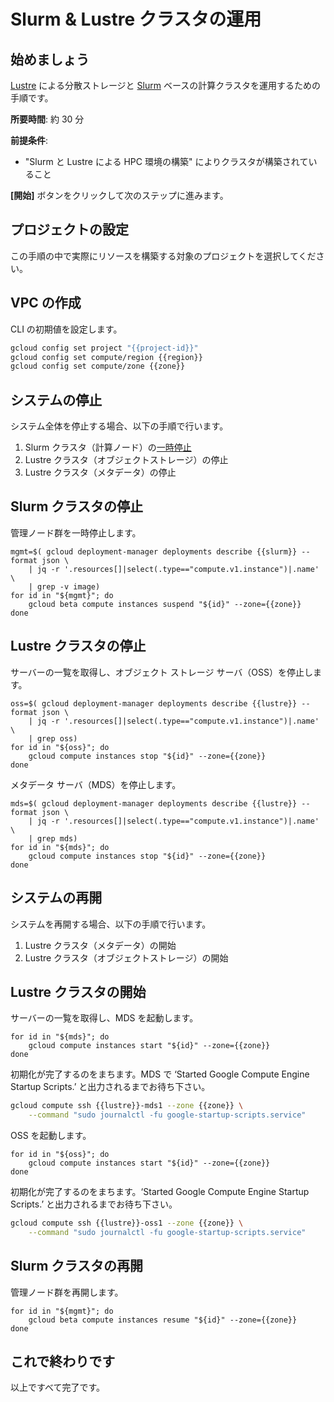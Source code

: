 # Slurm & Lustre クラスタの運用

<walkthrough-watcher-constant key="region" value="asia-northeast1"></walkthrough-watcher-constant>
<walkthrough-watcher-constant key="zone" value="asia-northeast1-c"></walkthrough-watcher-constant>
<walkthrough-watcher-constant key="lustre" value="lustre"></walkthrough-watcher-constant>
<walkthrough-watcher-constant key="slurm" value="hpc-cluster"></walkthrough-watcher-constant>

## 始めましょう

[Lustre](https://www.lustre.org/) による分散ストレージと [Slurm](https://slurm.schedmd.com/documentation.html) ベースの計算クラスタを運用するための手順です。

**所要時間**: 約 30 分

**前提条件**:

- "Slurm と Lustre による HPC 環境の構築" によりクラスタが構築されていること

**[開始]** ボタンをクリックして次のステップに進みます。

## プロジェクトの設定

この手順の中で実際にリソースを構築する対象のプロジェクトを選択してください。

<walkthrough-project-billing-setup permissions="compute.googleapis.com"></walkthrough-project-billing-setup>

## VPC の作成

CLI の初期値を設定します。

```bash
gcloud config set project "{{project-id}}"
gcloud config set compute/region {{region}}
gcloud config set compute/zone {{zone}}
```

## システムの停止

システム全体を停止する場合、以下の手順で行います。

1. Slurm クラスタ（計算ノード）の[一時停止](https://cloud.google.com/compute/docs/instances/suspend-resume-instance?hl=ja)
2. Lustre クラスタ（オブジェクトストレージ）の停止
3. Lustre クラスタ（メタデータ）の停止

## Slurm クラスタの停止

管理ノード群を一時停止します。

```text
mgmt=$( gcloud deployment-manager deployments describe {{slurm}} --format json \
    | jq -r '.resources[]|select(.type=="compute.v1.instance")|.name' \
    | grep -v image)
for id in "${mgmt}"; do
    gcloud beta compute instances suspend "${id}" --zone={{zone}}
done
```

## Lustre クラスタの停止

サーバーの一覧を取得し、オブジェクト ストレージ サーバ（OSS）を停止します。

```text
oss=$( gcloud deployment-manager deployments describe {{lustre}} --format json \
    | jq -r '.resources[]|select(.type=="compute.v1.instance")|.name' \
    | grep oss)
for id in "${oss}"; do
    gcloud compute instances stop "${id}" --zone={{zone}}
done
```

メタデータ サーバ（MDS）を停止します。

```text
mds=$( gcloud deployment-manager deployments describe {{lustre}} --format json \
    | jq -r '.resources[]|select(.type=="compute.v1.instance")|.name' \
    | grep mds)
for id in "${mds}"; do
    gcloud compute instances stop "${id}" --zone={{zone}}
done
```

## システムの再開

システムを再開する場合、以下の手順で行います。

1. Lustre クラスタ（メタデータ）の開始
2. Lustre クラスタ（オブジェクトストレージ）の開始

## Lustre クラスタの開始

サーバーの一覧を取得し、MDS を起動します。

```text
for id in "${mds}"; do
    gcloud compute instances start "${id}" --zone={{zone}}
done
```

初期化が完了するのをまちます。MDS で ‘Started Google Compute Engine Startup Scripts.’ と出力されるまでお待ち下さい。

```bash
gcloud compute ssh {{lustre}}-mds1 --zone {{zone}} \
    --command "sudo journalctl -fu google-startup-scripts.service"
```

OSS を起動します。

```text
for id in "${oss}"; do
    gcloud compute instances start "${id}" --zone={{zone}}
done
```

初期化が完了するのをまちます。‘Started Google Compute Engine Startup Scripts.’ と出力されるまでお待ち下さい。

```bash
gcloud compute ssh {{lustre}}-oss1 --zone {{zone}} \
    --command "sudo journalctl -fu google-startup-scripts.service"
```

## Slurm クラスタの再開

管理ノード群を再開します。

```text
for id in "${mgmt}"; do
    gcloud beta compute instances resume "${id}" --zone={{zone}}
done
```

## これで終わりです

<walkthrough-conclusion-trophy></walkthrough-conclusion-trophy>

以上ですべて完了です。
